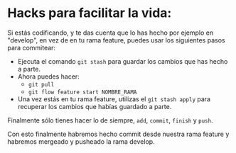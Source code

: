 # Hacks para facilitar la vida:

Si estás codificando, y te das cuenta que lo has hecho por ejemplo en "develop", en vez de en tu rama feature, puedes usar los siguientes pasos para commitear:
- Ejecuta el comando `git stash` para guardar los cambios que has hecho a parte.
- Ahora puedes hacer:
    - `git pull`
    - `git flow feature start NOMBRE_RAMA`
- Una vez estás en tu rama feature, utilizas el `git stash apply` para recuperar los cambios que habías guardado a parte.

Finalmente sólo tienes hacer lo de siempre, `add`, `commit`, `finish` y `push`.

Con esto finalmente habremos hecho commit desde nuestra rama feature y habremos mergeado y pusheado la rama develop.